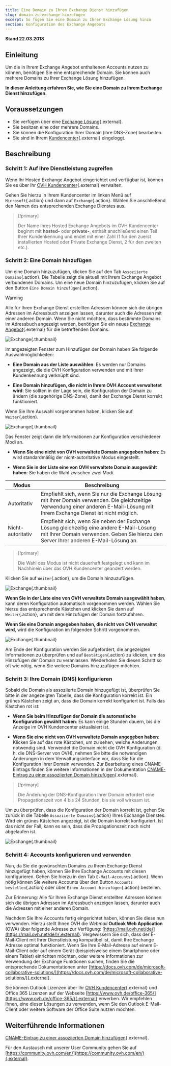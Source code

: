 ```yaml
---
title: Eine Domain zu Ihrem Exchange Dienst hinzufügen
slug: domain-zu-exchange-hinzufugen
excerpt: So fügen Sie eine Domain zu Ihrer Exchange Lösung hinzu
section: Konfiguration des Exchange Angebots
---
```


**Stand 22.03.2018**

## Einleitung

Um die in Ihrem Exchange Angebot enthaltenen Accounts nutzen zu können, benötigen Sie eine entsprechende Domain. Sie können auch mehrere Domains zu Ihrer Exchange Lösung hinzufügen. 

**In dieser Anleitung erfahren Sie, wie Sie eine Domain zu Ihrem Exchange Dienst hinzufügen.**

## Voraussetzungen

- Sie verfügen über eine [Exchange Lösung](https://www.ovh.de/emails/hosted-exchange/){.external}.
- Sie besitzen eine oder mehrere Domains.
- Sie können die Konfiguration Ihrer Domain (ihre DNS-Zone) bearbeiten.
- Sie sind in Ihrem [Kundencenter](https://ovh.com/auth/?action=gotomanager){.external} eingeloggt.

## Beschreibung

### Schritt 1: Auf Ihre Dienstleistung zugreifen

Wenn Ihr Hosted Exchange Angebot eingerichtet und verfügbar ist, können Sie es über Ihr [OVH Kundencenter](https://ovh.com/auth/?action=gotomanager){.external} verwalten.

Gehen Sie hierzu in Ihrem Kundencenter im linken Menü auf `Microsoft`{.action} und dann auf `Exchange`{.action}. Wählen Sie anschließend den Namen des entsprechenden Exchange Dienstes aus.

> [!primary]
>
> Der Name Ihres Hosted Exchange Angebots im OVH Kundencenter beginnt mit **hosted-** oder **private-**, enthält anschließend einen Teil Ihrer Kundenkennung und endet mit einer Zahl (1 für den zuerst installierten Hosted oder Private Exchange Dienst, 2 für den zweiten etc.).
>

### Schritt 2: Eine Domain hinzufügen

Um eine Domain hinzuzufügen, klicken Sie auf den Tab `Assoziierte Domains`{.action}. Die Tabelle zeigt die aktuell mit Ihrem Exchange Angebot verbundenen Domains. Um eine neue Domain hinzuzufügen, klicken Sie auf den Button `Eine Domain hinzufügen`{.action}.

> [!warning]
>
> Alle für Ihren Exchange Dienst erstellten Adressen können sich die übrigen Adressen im Adressbuch anzeigen lassen, darunter auch die Adressen mit einer anderen Domain. Wenn Sie nicht möchten, dass bestimmte Domains im Adressbuch angezeigt werden, benötigen Sie ein neues [Exchange Angebot](https://www.ovh.de/emails/hosted-exchange/){.external} für die betreffenden Domains.
>

![Exchange](images/add_domain_exchange_step1.png){.thumbnail}

Im angezeigten Fenster zum Hinzufügen der Domain haben Sie folgende Auswahlmöglichkeiten:

- **Eine Domain aus der Liste auswählen**: Es werden nur Domains angezeigt, die die OVH Konfiguration verwenden und mit Ihrer Kundenkennung verknüpft sind.

- **Eine Domain hinzufügen, die nicht in Ihrem OVH Account verwaltetet wird**: Sie sollten in der Lage sein, die Konfiguration der Domain zu ändern (die zugehörige DNS-Zone), damit der Exchange Dienst korrekt funktioniert.

Wenn Sie Ihre Auswahl vorgenommen haben, klicken Sie auf `Weiter`{.action}.

![Exchange](images/add_domain_exchange_step2.png){.thumbnail}

Das Fenster zeigt dann die Informationen zur Konfiguration verschiedener Modi an.

- **Wenn Sie eine nicht von OVH verwaltete Domain angegeben haben**: Es wird standardmäßig der nicht-autoritative Modus eingestellt.

- **Wenn Sie in der Liste eine von OVH verwaltete Domain ausgewählt haben**: Sie haben die Wahl zwischen zwei Modi.

|Modus|Beschreibung|
|---|---|
|Autoritativ|Empfiehlt sich, wenn Sie nur die Exchange Lösung mit Ihrer Domain verwenden. Die gleichzeitige Verwendung einer anderen E-Mail-Lösung mit Ihrem Exchange Dienst ist nicht möglich.|
|Nicht-autoritativ|Empfiehlt sich, wenn Sie neben der Exchange Lösung gleichzeitig eine andere E-Mail-Lösung mit Ihrer Domain verwenden. Geben Sie hierzu den Server Ihrer anderen E-Mail-Lösung an.|

> [!primary]
>
> Die Wahl des Modus ist nicht dauerhaft festgelegt und kann im Nachhinein über das OVH Kundencenter geändert werden.
>

Klicken Sie auf `Weiter`{.action}, um die Domain hinzuzufügen.

![Exchange](images/add_domain_exchange_step3.png){.thumbnail}

**Wenn Sie in der Liste eine von OVH verwaltete Domain ausgewählt haben**, kann deren Konfiguration automatisch vorgenommen werden. Wählen Sie hierzu das entsprechende Kästchen und klicken Sie dann auf `Weiter`{.action}, um mit dem Hinzufügen der Domain fortzufahren.

**Wenn Sie eine Domain angegeben haben, die nicht von OVH verwaltet wird**, wird die Konfiguration im folgenden Schritt vorgenommen.

![Exchange](images/add_domain_exchange_step4.png){.thumbnail}

Am Ende der Konfiguration werden Sie aufgefordert, die angezeigten Informationen zu überprüfen und auf `Bestätigen`{.action} zu klicken, um das Hinzufügen der Domain zu veranlassen. Wiederholen Sie diesen Schritt so oft wie nötig, wenn Sie weitere Domains hinzuzufügen möchten.

### Schritt 3: Ihre Domain (DNS) konfigurieren

Sobald die Domain als assoziierte Domain hinzugefügt ist, überprüfen Sie bitte in der angezeigten Tabelle, dass die Konfiguration korrekt ist. Ein grünes Kästchen zeigt an, dass die Domain korrekt konfiguriert ist. Falls das Kästchen rot ist:

- **Wenn Sie beim Hinzufügen der Domain die automatische Konfiguration gewählt haben**: Es kann einige Stunden dauern, bis die Anzeige im OVH Kundencenter aktualisiert ist.

- **Wenn Sie eine nicht von OVH verwaltete Domain angegeben haben**: Klicken Sie auf das rote Kästchen, um zu sehen, welche Änderungen notwendig sind. Verwendet die Domain nicht die OVH Konfiguration (d. h. die DNS-Server von OVH), nehmen Sie bitte die notwendigen Änderungen in dem Verwaltungsinterface vor, dass Sie für die Konfiguration Ihrer Domain verwenden. Zur Bearbeitung eines CNAME-Eintrags finden Sie weitere Informationen in der Dokumentation [CNAME-Eintrag zu einer assoziierten Domain hinzufügen](https://docs.ovh.com/de/microsoft-collaborative-solutions/exchange_20132016_einen_cname_eintrag_hinzufugen/){.external}.

> [!primary]
>
> Die Änderung der DNS-Konfiguration Ihrer Domain erfordert eine Propagationszeit von 4 bis 24 Stunden, bis sie voll wirksam ist.
>

Um zu überprüfen, dass die Konfiguration der Domain korrekt ist, gehen Sie zurück in die Tabelle `Assoziierte Domains`{.action} Ihres Exchange Dienstes. Wird ein grünes Kästchen angezeigt, ist die Domain korrekt konfiguriert. Ist das nicht der Fall, kann es sein, dass die Propagationszeit noch nicht abgelaufen ist.

![Exchange](images/add_domain_exchange_step5.png){.thumbnail}

### Schritt 4: Accounts konfigurieren und verwenden

Nun, da Sie die gewünschten Domains zu Ihrem Exchange Dienst hinzugefügt haben, können Sie Ihre Exchange Accounts mit diesen konfigurieren. Gehen Sie hierzu in den Tab `E-Mail-Accounts`{.action}. Wenn nötig können Sie weitere Accounts über den Button `Accounts bestellen`{.action} oder über `Einen Account hinzufügen`{.action} bestellen.

Zur Erinnerung: Alle für Ihren Exchange Dienst erstellten Adressen können sich die übrigen Adressen im Adressbuch anzeigen lassen, darunter auch die Adressen mit einer anderen Domain.

Nachdem Sie Ihre Accounts fertig eingerichtet haben, können Sie diese nun verwenden. Hierzu stellt Ihnen OVH die *Webmail* **Outlook Web Application** (OWA) über folgende Adresse zur Verfügung: [https://mail.ovh.net/de/](https://mail.ovh.net/de/){.external}. Vergewissern Sie sich, dass der E-Mail-Client mit Ihrer Dienstleistung kompatibel ist, damit Ihre Exchange Adresse optimal funktioniert. Wenn Sie Ihre E-Mail-Adresse auf einem E-Mail-Client oder auf einem Gerät (beispielsweise einem Smartphone oder einem Tablet) einrichten möchten, oder weitere Informationen zur Verwendung der Exchange Funktionen suchen, finden Sie die entsprechende Dokumentationen unter [https://docs.ovh.com/de/microsoft-collaborative-solutions/](https://docs.ovh.com/de/microsoft-collaborative-solutions/){.external}.

Sie können Outlook Lizenzen über Ihr [OVH Kundencenter](https://ovh.com/auth/?action=gotomanager){.external} und Office 365 Lizenzen auf der Webseite [https://www.ovh.de/office-365/](https://www.ovh.de/office-365/){.external} erwerben. Wir empfehlen Ihnen, eine dieser Lösungen zu verwenden, wenn Sie den Outlook E-Mail-Client oder weitere Software der Office Suite nutzen möchten.

## Weiterführende Informationen

[CNAME-Eintrag zu einer assoziierten Domain hinzufügen](https://docs.ovh.com/de/microsoft-collaborative-solutions/exchange_20132016_einen_cname_eintrag_hinzufugen/){.external}.

Für den Austausch mit unserer User Community gehen Sie auf [https://community.ovh.com/en/](https://community.ovh.com/en/){.external}.